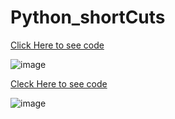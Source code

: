 # Python_shortCuts
[Click Here to see code](https://github.com/shivashankars-github/SDET_QA_Analyst/blob/main/python_short_Cuts/Scenario_1192025001.py)

![image](https://github.com/user-attachments/assets/9c5d9746-5899-4c5b-8c81-d3364b5aaf06)


[Cleck Here to see code](https://github.com/shivashankars-github/SDET_QA_Analyst/blob/main/python_short_Cuts/Screenshot%202025-01-19%20205343.py)

![image](https://github.com/user-attachments/assets/3cfae49d-41be-4bc1-8e3d-0e3095ade981)
